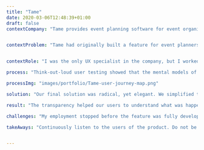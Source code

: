 ```yaml
---
title: "Tame"
date: 2020-03-06T12:48:39+01:00
draft: false
contextCompany: "Tame provides event planning software for event organizers of mostly bigger events (think multiple speakers, days and stages). Through Tame's software you can gradually plan and enter information about the event, and when you are ready; you can press a button and generate a website, through which you can promote the event and sell tickets."


contextProblem: "Tame had originally built a feature for event planners to reuse data between their events. The idea was good, however, we kept receiving bug complaints from our users using this feature, even though everything was working as intended. We hypothesized that the feature did not match the users' mental model and the lack of feedback from the system made it impossible for the users to realize what was actually happening. "


contextRole: "I was the only UX specialist in the company, but I worked closely with the digital designer and the development team. I was the instigator of this project since I gleaned frustration from several of our users. My responsibilities in this project included exploration of the problem space, generation of the new information architecture, collaboration with the designer to create prototypes and of course to do tests on each step of the way."

process: "Think-out-loud user testing showed that the mental models of our users far from matched how the product actually worked. I compiled and analyzed the findings through a user journey map that I used to validate my understanding by showing it to the users from the tests. I also used it to communicate the problem with other stakeholders of the company and in the project. With the user journey map as a foundation, I created a User Story Map. From this, the digital designer and I ideated several possible solutions that were quickly mocked up in paper prototypes and tested on stakeholders. With the findings from here, we chose the best solution, iterated on it. I then created an annotated user storyboard, meanwhile, the designer designed the screens."

processImg: "images/portfolio/Tame-user-journey-map.png"

solution: "Our final solution was radical, yet elegant. We simplified the information architecture and added feedback for tranparency. All this aligned our product with users' presumptions and mental models."

result: "The transparency helped our users to understand what was happening, the simplified IA made the feature more intuitive and in turn improved onboarding of new users and lowered the frustration of existing users. Since we worked in close collaboration with the engineering department, we assured it wouldn't take long to develop."

challenges: "My employment stopped before the feature was fully developped. Therefore, I can only share what we learned through prototyping."

takeAways: "Continuously listen to the users of the product. Do not be afraid of challenging status quo!"


---
```


